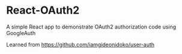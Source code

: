 # React-OAuth2
A simple React app to demonstrate OAuth2 authorization code using GoogleAuth




Learned from https://github.com/iamgideonidoko/user-auth
